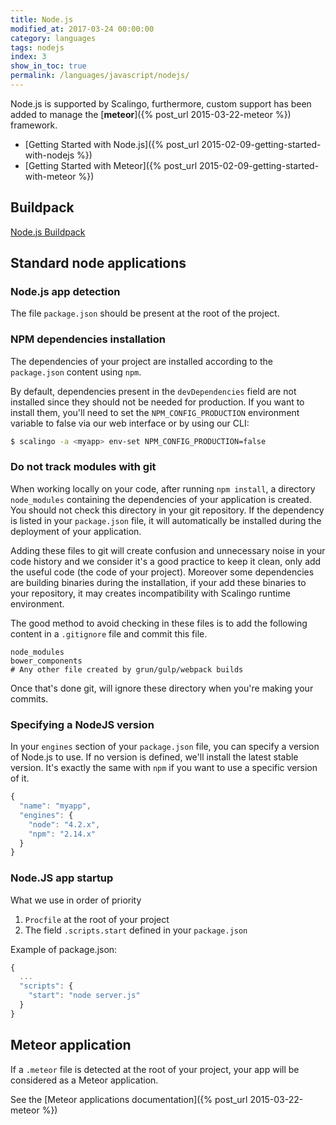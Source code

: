 ```yaml
---
title: Node.js
modified_at: 2017-03-24 00:00:00
category: languages
tags: nodejs
index: 3
show_in_toc: true
permalink: /languages/javascript/nodejs/
---
```


Node.js is supported by Scalingo, furthermore, custom support has been added
to manage the [__meteor__]({% post_url 2015-03-22-meteor %}) framework.

* [Getting Started with Node.js]({% post_url 2015-02-09-getting-started-with-nodejs %})
* [Getting Started with Meteor]({% post_url 2015-02-09-getting-started-with-meteor %})

## Buildpack

[Node.js Buildpack](https://github.com/Scalingo/nodejs-buildpack)

## Standard node applications

### Node.js app detection

The file `package.json` should be present at the root of the project.

### NPM dependencies installation

The dependencies of your project are installed according to the
`package.json` content using `npm`.

By default, dependencies present in the `devDependencies` field are not installed since they should not be needed for production.
If you want to install them, you'll need to set the `NPM_CONFIG_PRODUCTION` environment variable to false via our web interface or by using our CLI:

```bash
$ scalingo -a <myapp> env-set NPM_CONFIG_PRODUCTION=false
```

### Do not track modules with git

When working locally on your code, after running `npm install`, a directory `node_modules` containing the dependencies of your application is created. You should not check this directory in your git repository. If the dependency is listed in your `package.json` file, it will automatically be installed during the deployment of your application.

Adding these files to git will create confusion and unnecessary noise in your code history and we consider it's a good practice to keep it clean, only add the useful code (the code of your project). Moreover some dependencies are building binaries during the installation, if your add these binaries to your repository, it may creates incompatibility with Scalingo runtime environment.

The good method to avoid checking in these files is to add the following content in a `.gitignore` file and commit this file.

```
node_modules
bower_components
# Any other file created by grun/gulp/webpack builds
```
Once that's done git, will ignore these directory when you're making your commits.

### Specifying a NodeJS version

In your `engines` section of your `package.json` file, you can specify a version of Node.js to use. If no version is defined, we'll install the latest stable version. It's exactly the same with `npm` if you want to use a specific version of it.

```javascript
{
  "name": "myapp",
  "engines": {
    "node": "4.2.x",
    "npm": "2.14.x"
  }
}
```

### Node.JS app startup

What we use in order of priority

1. `Procfile` at the root of your project
2. The field `.scripts.start` defined in your `package.json` 

Example of package.json:

```javascript
{
  ...
  "scripts": {
    "start": "node server.js"
  }
}
```

## Meteor application

If a `.meteor` file is detected at the root of your project, your app will
be considered as a Meteor application.

See the [Meteor applications documentation]({% post_url 2015-03-22-meteor %})

